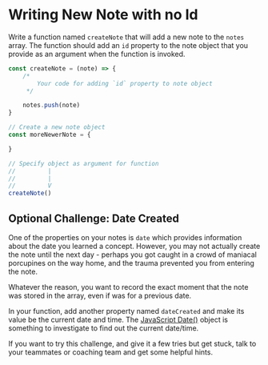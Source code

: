 # Writing New Note with no Id

Write a function named `createNote` that will add a new note to the `notes` array. The function should add an `id` property to the note object that you provide as an argument when the function is invoked.

```js
const createNote = (note) => {
    /*
        Your code for adding `id` property to note object
     */

    notes.push(note)
}

// Create a new note object
const moreNewerNote = {

}

// Specify object as argument for function
//         |
//         |
//         V
createNote()
```

## Optional Challenge: Date Created

One of the properties on your notes is `date` which provides information about the date you learned a concept. However, you may not actually create the note until the next day - perhaps you got caught in a crowd of maniacal porcupines on the way home, and the trauma prevented you from entering the note.

Whatever the reason, you want to record the exact moment that the note was stored in the array, even if was for a previous date.

In your function, add another property named `dateCreated` and make its value be the current date and time. The [JavaScript Date()](https://developer.mozilla.org/en-US/docs/Web/JavaScript/Reference/Global_Objects/Date/now) object is something to investigate to find out the current date/time.

If you want to try this challenge, and give it a few tries but get stuck, talk to your teammates or coaching team and get some helpful hints.

